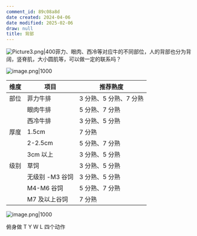 ```yaml
---
comment_id: 89c08a8d
date created: 2024-04-06
date modified: 2025-02-06
draw: null
title: 背部
---
```

![Picture3.png|400](https://imagehosting4picgo.oss-cn-beijing.aliyuncs.com/imagehosting/Picture3.png?x-oss-process=image/resize,l_400)菲力、眼肉、西冷等对应牛的不同部位，人的背部也分为背阔，竖脊肌，大小圆肌等，可以做一定的联系吗？

<!-- more -->

![image.png|1000](https://imagehosting4picgo.oss-cn-beijing.aliyuncs.com/imagehosting/20240406162942.png)

|维度|项目|推荐熟度|
|---|---|---|
|部位|菲力牛排|3 分熟、5 分熟、7 分熟|
||眼肉牛排|5 分熟、7 分熟|
||西冷牛排|3 分熟、5 分熟|
|厚度|1.5cm|7 分熟|
||2-2.5cm|5 分熟、7 分熟|
||3cm 以上|3 分熟、5 分熟|
|级别|草饲|3 分熟、5 分熟|
||无级别 -M3 谷饲|3 分熟、5 分熟|
||M4-M6 谷饲|5 分熟、7 分熟|
||M7 及以上谷饲|7 分熟|

![image.png|1000](https://imagehosting4picgo.oss-cn-beijing.aliyuncs.com/imagehosting/20240406170532.png?x-oss-process=image/resize,l_1000)

俯身做 T Y W L 四个动作
